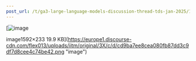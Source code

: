 ```yaml
---
post_url: /t/ga3-large-language-models-discussion-thread-tds-jan-2025/163247/116
---
```

[![image](https://europe1.discourse-cdn.com/flex013/uploads/iitm/optimized/3X/c/d/cd9ba7ee8cea080fb87dd3c9df7d8cee4c74be42_2_690x100.png)

image1592×233 19.9 KB](https://europe1.discourse-cdn.com/flex013/uploads/iitm/original/3X/c/d/cd9ba7ee8cea080fb87dd3c9df7d8cee4c74be42.png "image")